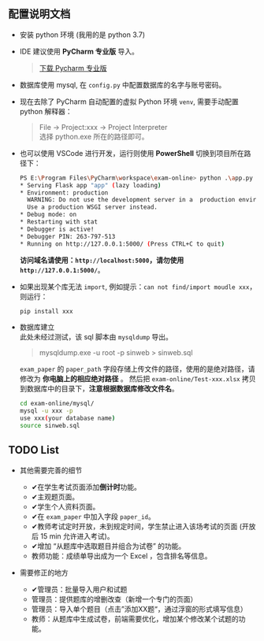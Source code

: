 ## 配置说明文档
+ 安装 python 环境 (我用的是 python 3.7)
+ IDE 建议使用 **PyCharm 专业版** 导入。

  > [下载 Pycharm 专业版](https://www.jetbrains.com/pycharm/download/#section=windows)
+ 数据库使用 mysql, 在 `config.py` 中配置数据库的名字与账号密码。

+ 现在去除了 PyCharm 自动配置的虚拟 Python 环境 `venv`, 需要手动配置 python 解释器：
  > File -> Project:xxx -> Project Interpreter   
  > 选择 python.exe 所在的路径即可。


+ 也可以使用 VSCode 进行开发，运行则使用 **PowerShell** 切换到项目所在路径下：
  ```bash
  PS E:\Program Files\PyCharm\workspace\exam-online> python .\app.py
  * Serving Flask app "app" (lazy loading)
  * Environment: production
    WARNING: Do not use the development server in a  production environment.
    Use a production WSGI server instead.
  * Debug mode: on
  * Restarting with stat
  * Debugger is active!
  * Debugger PIN: 263-797-513
  * Running on http://127.0.0.1:5000/ (Press CTRL+C to quit)
  ```
  **访问域名请使用：`http://localhost:5000`，请勿使用 `http://127.0.0.1:5000/`**。

+ 如果出现某个库无法 `import`, 例如提示：`can not find/import moudle xxx`，则运行：
  ```bash
  pip install xxx
  ```

+ 数据库建立  
  此处未经过测试，该 sql 脚本由 `mysqldump` 导出。
  > mysqldump.exe -u root -p sinweb > sinweb.sql  
  
  `exam_paper` 的 `paper_path` 字段存储上传文件的路径，使用的是绝对路径，请修改为 **你电脑上的相应绝对路径** 。
  然后把 `exam-online/Test-xxx.xlsx` 拷贝到数据库中的目录下，**注意根据数据库修改文件名**。
  ```bash
  cd exam-online/mysql/
  mysql -u xxx -p
  use xxx(your database name)
  source sinweb.sql 
  ```


## TODO List
- 其他需要完善的细节
  - ✔在学生考试页面添加**倒计时**功能。
  - ✔主观题页面。
  - ✔学生个人资料页面。
  - ✔在 `exam_paper` 中加入字段 `paper_id`。
  - ✔教师考试定时开放，未到规定时间，学生禁止进入该场考试的页面 (开放后 15 min 允许进入考试)。
  - ✔增加 “从题库中选取题目并组合为试卷” 的功能。
  - 教师功能：成绩单导出成为一个 Excel ，包含排名等信息。
 
- 需要修正的地方
  - ✔管理员：批量导入用户和试题
  - 管理员：提供题库的增删改查（新增一个专门的页面）
  - 管理员：导入单个题目（点击”添加XX题“，通过浮窗的形式填写信息）
  - 教师：从题库中生成试卷，前端需要优化，增加某个修改某个试题的功能。

   